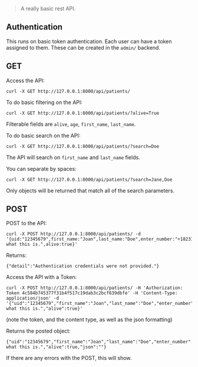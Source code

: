 > A really basic rest API.

## Authentication

This runs on basic token authentication. Each user can have a token assigned to them. These can be created in the `admin/` backend.

## GET

Access the API:
```
curl -X GET http://127.0.0.1:8000/api/patients/
```

To do basic filtering on the API:
```
curl -X GET http://127.0.0.1:8000/api/patients/?alive=True
```
Filterable fields are `alive`, `age`, `first_name`, `last_name`.

To do basic search on the API:
```
curl -X GET http://127.0.0.1:8000/api/patients/?search=Doe
```

The API will search on `first_name` and `last_name` fields.

You can separate by spaces:
```
curl -X GET http://127.0.0.1:8000/api/patients/?search=Jane,Doe
```
Only objects will be returned that match all of the search parameters.

## POST

POST to the API:
```
curl -X POST http://127.0.0.1:8000/api/patients/ -d '{uid:"12345679",first_name:"Joan",last_name:"Doe",enter_number:"+182311221",caregiver_number:"+223111811",age:"27",geolocation:"31.11",etu:"Dunno what this is.",alive:true}'
```
Returns:
```
{"detail":"Authentication credentials were not provided."}
```

Access the API with a Token:
```
curl -X POST http://127.0.0.1:8000/api/patients/ -H 'Authorization: Token 4c584b745377f31b4f517c19dab3c2bcf639dbfe' -H 'Content-Type: application/json' -d '{"uid":"12345679","first_name":"Joan","last_name":"Doe","enter_number":"+182311221","caregiver_number":"+223111811","age":"27","geolocation":"31.11","etu":"Dunno what this is.","alive":true}'
```
(note the token, and the content type, as well as the json formatting)


Returns the posted object:

```
{"uid":"12345679","first_name":"Joan","last_name":"Doe","enter_number":"+182311221","caregiver_number":"+223111811","age":"27","geolocation":"31.11","etu":"Dunno what this is.","alive":true,"json":""}
```

If there are any errors with the POST, this will show.
